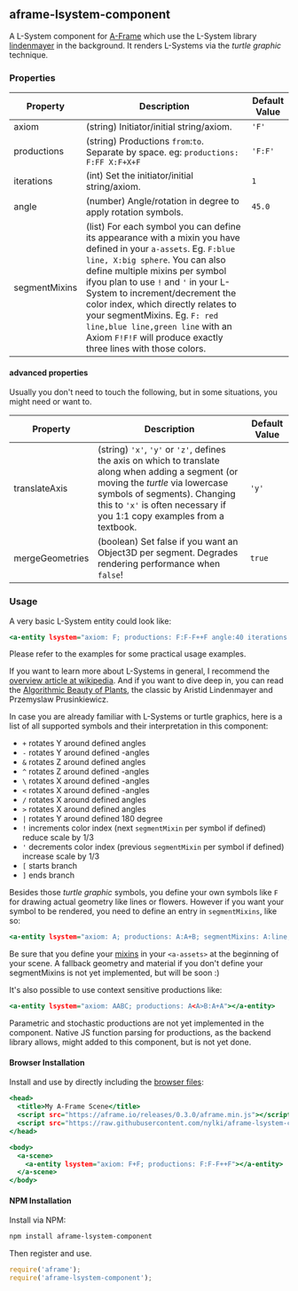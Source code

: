## aframe-lsystem-component

A L-System component for [A-Frame](https://aframe.io) which use the L-System library [lindenmayer](https://github.com/nylki/lindenmayer) in the background.
It renders L-Systems via the *turtle graphic* technique.

### Properties

| Property               | Description                                                                                           | Default Value |
| ---------------------- | ----------------------------------------------------------------------------------------------------- | -------       |
| axiom                  | (string) Initiator/initial string/axiom.                                                              | `'F'`           |
| productions             | (string) Productions `from`:`to`. Separate by space. eg: `productions: F:FF X:F+X+F`                                                    | `'F:F'`       |
| iterations             | (int) Set the initiator/initial string/axiom.                                                         | `1`          |
| angle                  | (number) Angle/rotation in degree to apply rotation symbols.                                          | `45.0`        |
| segmentMixins          | (list) For each symbol you can define its appearance with a mixin you have defined in your `a-assets`. Eg. `F:blue line, X:big sphere`. You can also define multiple mixins per symbol ifyou plan to use `!` and `'` in your L-System to increment/decrement the color index, which directly relates to your segmentMixins. Eg. `F: red line,blue line,green line` with an Axiom `F!F!F` will produce exactly three lines with those colors.  |         |

#### advanced properties
Usually you don't need to touch the following, but in some situations, you might need or want to.

| Property               | Description                                                                                           | Default Value |
| ---------------------- | ----------------------------------------------------------------------------------------------------- | -------       |
| translateAxis          | (string) `'x'`, `'y'` or `'z'`, defines the axis on which to translate along when adding a segment (or moving the *turtle* via lowercase symbols of segments). Changing this to `'x'` is often necessary if you 1:1 copy examples from a textbook. | `'y'`        |
| mergeGeometries        | (boolean) Set false if you want an Object3D per segment. Degrades rendering performance when `false`! | `true`        |

### Usage
A very basic L-System entity could look like:

```.html
<a-entity lsystem="axiom: F; productions: F:F-F++F angle:40 iterations:3 segmentMixins: F:line"></a-entity>
```
Please refer to the examples for some practical usage examples.

If you want to learn more about L-Systems in general, I recommend the [overview article at wikipedia](https://en.wikipedia.org/wiki/L-system).
And if you want to dive deep in, you can read the [Algorithmic Beauty of Plants](http://algorithmicbotany.org/papers/#abop), the classic by Aristid Lindenmayer and Przemyslaw Prusinkiewicz.

In case you are already familiar with L-Systems or turtle graphics,
here is a list of all supported symbols and their interpretation in this component:

- `+` rotates Y around defined angles
- `-` rotates Y around defined -angles
- `&` rotates Z around defined angles
- `^` rotates Z around defined -angles
- `\` rotates X around defined -angles
- `<` rotates X around defined -angles
- `/` rotates X around defined angles
- `>` rotates X around defined angles
- `|` rotates Y around defined 180 degree
- `!` increments color index (next `segmentMixin` per symbol if defined) reduce scale by 1/3
- `'` decrements color index (previous `segmentMixin` per symbol if defined) increase scale by 1/3
- `[` starts branch
- `]` ends branch

Besides those *turtle graphic* symbols, you define your own symbols like `F` for drawing actual geometry like lines or flowers.
However if you want your symbol to be rendered, you need to define an entry in `segmentMixins`, like so:

```.html
<a-entity lsystem="axiom: A; productions: A:A+B; segmentMixins: A:line,B:blue sphere"></a-entity>
```
Be sure that you define your [mixins](https://aframe.io/docs/0.2.0/core/mixins.html) in your `<a-assets>` at the beginning of your scene.
A fallback geometry and material if you don't define your segmentMixins is not yet implemented, but will be soon :)



It's also possible to use context sensitive productions like:
```.html
<a-entity lsystem="axiom: AABC; productions: A<A>B:A+A"></a-entity>
```

Parametric and stochastic productions are not yet implemented in the component.
Native JS function parsing for productions, as the backend library allows, might added to this
component, but is not yet done.

#### Browser Installation

Install and use by directly including the [browser files](dist):

```.html
<head>
  <title>My A-Frame Scene</title>
  <script src="https://aframe.io/releases/0.3.0/aframe.min.js"></script>
  <script src="https://raw.githubusercontent.com/nylki/aframe-lsystem-component/master/dist/aframe-lsystem-component.min.js"></script>
</head>

<body>
  <a-scene>
    <a-entity lsystem="axiom: F+F; productions: F:F-F++F"></a-entity>
  </a-scene>
</body>
```

#### NPM Installation

Install via NPM:

```bash
npm install aframe-lsystem-component
```

Then register and use.

```js
require('aframe');
require('aframe-lsystem-component');
```
